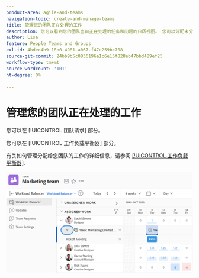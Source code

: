 ```yaml
---
product-area: agile-and-teams
navigation-topic: create-and-manage-teams
title: 管理您的团队正在处理的工作
description: 您可以看到您的团队当前正在处理的任务和问题的日历视图。 您可以分配未分配的项目、调整当前分配、调整当前分配等。
author: Lisa
feature: People Teams and Groups
exl-id: 4bdec4b9-18b0-4981-a067-f47e259bc708
source-git-commit: 24bb9b5c0836196a1c6e15f828eb47bbd489ef25
workflow-type: tm+mt
source-wordcount: '101'
ht-degree: 0%

---
```


# 管理您的团队正在处理的工作

您可以在 [!UICONTROL 团队请求] 部分。

您可以在 [!UICONTROL 工作负载平衡器] 部分。

有关如何管理分配给您团队的工作的详细信息，请参阅 [[!UICONTROL 工作负载平衡器]](../../resource-mgmt/workload-balancer/assign-work-in-workload-balancer.md).

![](assets/team-page-with-team-requests-and-balancer-sections-left.png)
